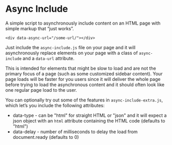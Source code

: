 
Async Include
=============

A simple script to asynchronously include content on an HTML page with simple markup that “just works”.

    <div data-async-url="/some-url/"></div>

Just include the `async-include.js` file on your page and it will asynchronously replace elements on your page with a class of `async-include` and a `data-url` attribute.

This is intended for elements that might be slow to load and are not the primary focus of a page (such as some customized sidebar content). Your page loads will be faster for you users since it will deliver the whole page before trying to load the asynchronous content and it should often look like one regular page load to the user.

You can optionally try out some of the features in `async-include-extra.js`, which let’s you include the following attributes:

*   data-type - can be "html" for straight HTML or "json" and it will expect a json object with an `html` attribute containing the HTML code (defaults to "html")
*   data-delay - number of milliseconds to delay the load from document.ready (defaults to 0)
